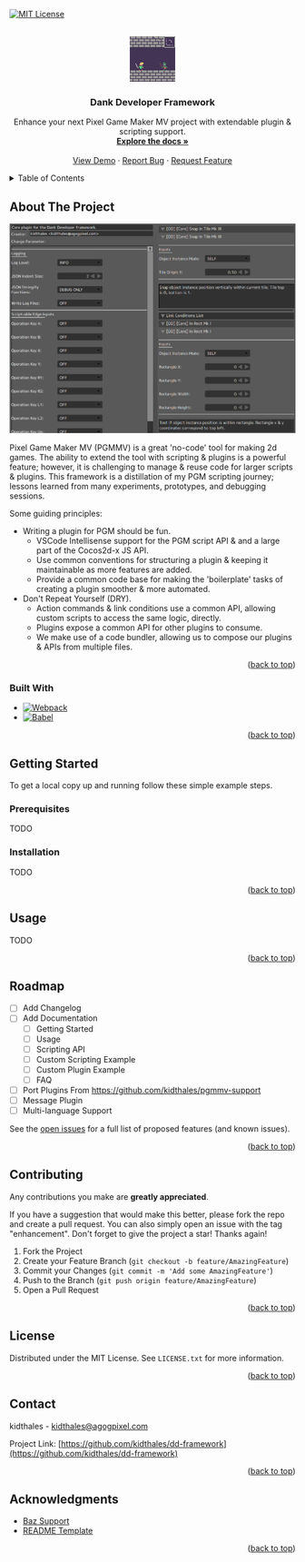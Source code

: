 <a name="readme-top"></a>

<!-- PROJECT SHIELDS -->

[![MIT License][license-shield]][license-url]

<!-- PROJECT LOGO -->
<br />
<div align="center">
  <a href="https://github.com/kidthales/dd-framework">
    <img src="assets/img/logo.png" alt="Logo" width="80" height="80">
  </a>

  <h3 align="center">Dank Developer Framework</h3>

  <p align="center">
    Enhance your next Pixel Game Maker MV project with extendable plugin & scripting support.
    <br />
    <a href="https://github.com/kidthales/dd-framework"><strong>Explore the docs »</strong></a>
    <br />
    <br />
    <a href="https://github.com/kidthales/dd-framework">View Demo</a>
    ·
    <a href="https://github.com/kidthales/dd-framework/issues">Report Bug</a>
    ·
    <a href="https://github.com/kidthales/dd-framework/issues">Request Feature</a>
  </p>
</div>

<!-- TABLE OF CONTENTS -->
<details>
  <summary>Table of Contents</summary>
  <ol>
    <li>
      <a href="#about-the-project">About The Project</a>
      <ul>
        <li><a href="#built-with">Built With</a></li>
      </ul>
    </li>
    <li>
      <a href="#getting-started">Getting Started</a>
      <ul>
        <li><a href="#prerequisites">Prerequisites</a></li>
        <li><a href="#installation">Installation</a></li>
      </ul>
    </li>
    <li><a href="#usage">Usage</a></li>
    <li><a href="#roadmap">Roadmap</a></li>
    <li><a href="#contributing">Contributing</a></li>
    <li><a href="#license">License</a></li>
    <li><a href="#contact">Contact</a></li>
    <li><a href="#acknowledgments">Acknowledgments</a></li>
  </ol>
</details>

<!-- ABOUT THE PROJECT -->

## About The Project

![Dank Developer Framework][product-screenshot]

Pixel Game Maker MV (PGMMV) is a great 'no-code' tool for making 2d games. The ability to extend the tool with scripting & plugins is a powerful feature; however, it is challenging to manage & reuse code for larger scripts & plugins. This framework is a distillation of my PGM scripting journey; lessons learned from many experiments, prototypes, and debugging sessions.

Some guiding principles:

-   Writing a plugin for PGM should be fun.
    -   VSCode Intellisense support for the PGM script API & and a large part of the Cocos2d-x JS API.
    -   Use common conventions for structuring a plugin & keeping it maintainable as more features are added.
    -   Provide a common code base for making the 'boilerplate' tasks of creating a plugin smoother & more automated.
-   Don't Repeat Yourself (DRY).
    -   Action commands & link conditions use a common API, allowing custom scripts to access the same logic, directly.
    -   Plugins expose a common API for other plugins to consume.
    -   We make use of a code bundler, allowing us to compose our plugins & APIs from multiple files.

<p align="right">(<a href="#readme-top">back to top</a>)</p>

### Built With

-   [![Webpack][Webpack.js]][Webpack-url]
-   [![Babel][Babel.js]][Babel-url]

<p align="right">(<a href="#readme-top">back to top</a>)</p>

<!-- GETTING STARTED -->

## Getting Started

To get a local copy up and running follow these simple example steps.

### Prerequisites

TODO

### Installation

TODO

<p align="right">(<a href="#readme-top">back to top</a>)</p>

<!-- USAGE EXAMPLES -->

## Usage

TODO

<p align="right">(<a href="#readme-top">back to top</a>)</p>

<!-- ROADMAP -->

## Roadmap

-   [ ] Add Changelog
-   [ ] Add Documentation
    -   [ ] Getting Started
    -   [ ] Usage
    -   [ ] Scripting API
    -   [ ] Custom Scripting Example
    -   [ ] Custom Plugin Example
    -   [ ] FAQ
-   [ ] Port Plugins From https://github.com/kidthales/pgmmv-support
-   [ ] Message Plugin
-   [ ] Multi-language Support

See the [open issues](https://github.com/kidthales/dd-framework/issues) for a full list of proposed features (and known issues).

<p align="right">(<a href="#readme-top">back to top</a>)</p>

<!-- CONTRIBUTING -->

## Contributing

Any contributions you make are **greatly appreciated**.

If you have a suggestion that would make this better, please fork the repo and create a pull request. You can also simply open an issue with the tag "enhancement".
Don't forget to give the project a star! Thanks again!

1. Fork the Project
2. Create your Feature Branch (`git checkout -b feature/AmazingFeature`)
3. Commit your Changes (`git commit -m 'Add some AmazingFeature'`)
4. Push to the Branch (`git push origin feature/AmazingFeature`)
5. Open a Pull Request

<p align="right">(<a href="#readme-top">back to top</a>)</p>

<!-- LICENSE -->

## License

Distributed under the MIT License. See `LICENSE.txt` for more information.

<p align="right">(<a href="#readme-top">back to top</a>)</p>

<!-- CONTACT -->

## Contact

kidthales - kidthales@agogpixel.com

Project Link: [https://github.com/kidthales/dd-framework](https://github.com/kidthales/dd-framework)

<p align="right">(<a href="#readme-top">back to top</a>)</p>

<!-- ACKNOWLEDGMENTS -->

## Acknowledgments

-   [Baz Support](https://www.patreon.com/bazsupport)
-   [README Template](https://github.com/othneildrew/Best-README-Template)

<p align="right">(<a href="#readme-top">back to top</a>)</p>

<!-- MARKDOWN LINKS & IMAGES -->
<!-- https://www.markdownguide.org/basic-syntax/#reference-style-links -->

[license-shield]: https://img.shields.io/github/license/othneildrew/Best-README-Template.svg?style=for-the-badge
[license-url]: https://github.com/kidthales/dd-framework/blob/master/LICENSE.txt
[product-screenshot]: assets/img/screenshot.png
[Babel.js]: https://img.shields.io/badge/babel-323330?style=for-the-badge&logo=babel&logoColor=f5da55
[Babel-url]: https://babeljs.io/
[Webpack.js]: https://img.shields.io/badge/webpack-444950?style=for-the-badge&logo=webpack&logoColor=5468ff
[Webpack-url]: https://webpack.js.org/
